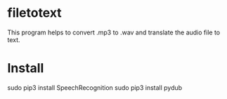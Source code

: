 # filetotext

This program helps to convert .mp3 to .wav and translate the audio file to text. 

# Install
sudo pip3 install SpeechRecognition
sudo pip3 install pydub
